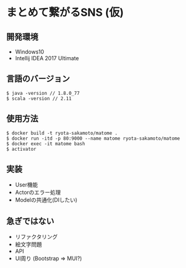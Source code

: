 # まとめて繋がるSNS (仮)

## 開発環境
- Windows10
- Intellij IDEA 2017 Ultimate

## 言語のバージョン
```
$ java -version // 1.8.0_77
$ scala -version // 2.11
```

## 使用方法
```
$ docker build -t ryota-sakamoto/matome .
$ docker run -itd -p 80:9000 --name matome ryota-sakamoto/matome
$ docker exec -it matome bash
$ activator
```

## 実装
- User機能
- Actorのエラー処理
- Modelの共通化(DIしたい)

## 急ぎではない
- リファクタリング
- 絵文字問題
- API
- UI周り (Bootstrap => MUI?)
